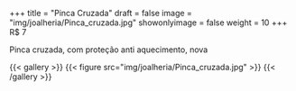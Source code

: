 +++
title = "Pinca Cruzada"
draft = false
image = "img/joalheria/Pinca_cruzada.jpg"
showonlyimage = false
weight = 10
+++
<span class="price">R$ 7</span>

<!--more-->

Pinca cruzada, com proteção anti aquecimento, nova

{{< gallery >}}
{{< figure src="img/joalheria/Pinca_cruzada.jpg" >}}
{{< /gallery >}}
